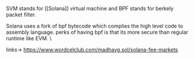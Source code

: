 SVM stands for [[Solana]] virtual machine and BPF stands for berkely packet filter.

Solana uses a fork of bpf bytecode which complies the high level code to assembly language. perks of having bpf is that its more secure than regular runtime like EVM. \

links-> https://www.wordcelclub.com/madhavg.sol/solana-fee-markets